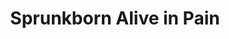 ---
slug: sprunkborn-alive-in-pain-1613
title: Sprunkborn Alive in Pain
description: "Sprunkborn Alive in Pain is an exciting online game. Play for free directly in your browser!"
icon: /images/popular_mods/Sprunkborn Alive in Pain.png
url: https://wowtbc.net/sprunkin/sprunkborn-alive/index.html
previewImage: /images/popular_mods/Sprunkborn Alive in Pain.png
type: popular mods

# SEO配置
seo:
  title: "Sprunkborn Alive in Pain - Play Free Online Game | Fun Browser Games"
  description: "Sprunkborn Alive in Pain - Play this fun online game for free in your browser. No download required!"
  ogImage: "/images/popular_mods/Sprunkborn Alive in Pain.png"
  keywords: "sprunkborn-alive-in-pain-1613, online game, browser game, free game, popular mods game, play online"

videoUrls:
  - https://www.youtube.com/embed/example1
  - https://www.youtube.com/embed/example2

whyPlay:
  title: "Why Play Sprunkborn Alive in Pain?"
  items:
    - "Immersive Gameplay: Sprunkborn Alive in Pain offers an engaging and immersive gaming experience that will keep you entertained for hours"
    - "Challenging Levels: Test your skills with increasingly difficult challenges and obstacles"
    - "Beautiful Graphics: Enjoy stunning visuals and smooth animations that bring the game world to life"
    - "Regular Updates: New content and features are added regularly to keep the game fresh and exciting"
    - "Free to Play: Experience all the fun without spending a penny"
    - "Community Features: Connect with other players, share strategies, and compete for high scores"
    - "Cross-Platform: Play on any device with a web browser, no downloads required"

features:
  title: "Key Features of Sprunkborn Alive in Pain"
  image: "/images/popular_mods/Sprunkborn Alive in Pain.png"
  items:
    - "Intuitive Controls: Easy to learn controls make Sprunkborn Alive in Pain accessible for players of all skill levels"
    - "Multiple Game Modes: Enjoy various gameplay options that provide different challenges and experiences"
    - "Character Customization: Personalize your gaming experience with unique characters and items"
    - "Achievement System: Complete special tasks to earn rewards and recognition"
    - "Leaderboards: Compete with players worldwide and see who can achieve the highest scores"

characteristics:
  title: "Game Characteristics"
  image: "/images/popular_mods/Sprunkborn Alive in Pain.png"
  items:
    - "Genre: Popular mods game with elements of strategy and skill"
    - "Difficulty: Suitable for both casual gamers and those seeking a challenge"
    - "Play Time: Quick sessions or extended gameplay, depending on your preference"
    - "Art Style: Vibrant and engaging visuals that enhance the gaming experience"
    - "Sound Design: Immersive audio that complements the gameplay perfectly"

info: "Sprunkborn Alive in Pain is an exciting online game that offers players a unique and engaging gaming experience. With its intuitive controls, stunning visuals, and challenging gameplay, Sprunkborn Alive in Pain provides hours of entertainment for players of all ages and skill levels. Whether you're looking for a quick gaming session during a break or an extended play session, Sprunkborn Alive in Pain delivers an immersive experience that will keep you coming back for more. The game features multiple levels of increasing difficulty, ensuring that players are constantly challenged as they progress. With regular updates adding new content and features, Sprunkborn Alive in Pain remains fresh and exciting, providing endless entertainment options for its growing community of players."

howToPlayIntro: "Welcome to Sprunkborn Alive in Pain! This guide will walk you through the basics and help you master the game. Whether you're a beginner or looking to improve your skills, these tips and instructions will enhance your gaming experience."

howToPlaySteps:
  - title: "Getting Started"
    description: "Begin your Sprunkborn Alive in Pain adventure by familiarizing yourself with the controls. Use your keyboard or mouse to navigate through the game interface. The tutorial will guide you through the basic mechanics and help you understand the objectives."
  - title: "Understanding the Objectives"
    description: "In Sprunkborn Alive in Pain, your main goal is to progress through levels by completing specific objectives. Each level presents unique challenges that require different strategies and approaches."
  - title: "Mastering the Controls"
    description: "Practice using the controls to improve your precision and reaction time. Sprunkborn Alive in Pain requires quick reflexes and strategic thinking to overcome obstacles and defeat opponents."
  - title: "Utilizing Power-ups"
    description: "Collect power-ups throughout the game to enhance your abilities and overcome difficult challenges. Each power-up offers unique advantages that can be crucial for success."
  - title: "Developing Strategies"
    description: "As you progress in Sprunkborn Alive in Pain, develop effective strategies for different scenarios. Analyze patterns, anticipate challenges, and adapt your approach to maximize your performance."

faq:
  title: "Frequently Asked Questions about Sprunkborn Alive in Pain"
  items:
    - question: "Is Sprunkborn Alive in Pain free to play?"
      answer: "Yes, Sprunkborn Alive in Pain is completely free to play directly in your web browser. No downloads or purchases are required to enjoy the full game experience."
    - question: "Can I play Sprunkborn Alive in Pain on mobile devices?"
      answer: "Yes, Sprunkborn Alive in Pain is optimized for both desktop and mobile play. You can enjoy the game on any device with a web browser and internet connection."
    - question: "Are there any in-game purchases?"
      answer: "While Sprunkborn Alive in Pain is free to play, there may be optional in-game purchases available for cosmetic items or additional features that don't affect core gameplay."
    - question: "How often is Sprunkborn Alive in Pain updated?"
      answer: "The developers regularly update Sprunkborn Alive in Pain with new content, features, and improvements based on player feedback and game performance."
    - question: "Can I play Sprunkborn Alive in Pain offline?"
      answer: "Currently, Sprunkborn Alive in Pain requires an internet connection to play as it's a browser-based online game."
    - question: "Is Sprunkborn Alive in Pain suitable for children?"
      answer: "Yes, Sprunkborn Alive in Pain is designed to be family-friendly and suitable for players of all ages."
    - question: "How do I report bugs or issues?"
      answer: "If you encounter any problems while playing Sprunkborn Alive in Pain, you can report them through the game's support page or contact the developers directly through their website."
    - question: "Still Have Questions?"
      answer: "If you have additional questions about Sprunkborn Alive in Pain that aren't covered in this FAQ, please visit our support center or contact our customer service team for assistance."
---